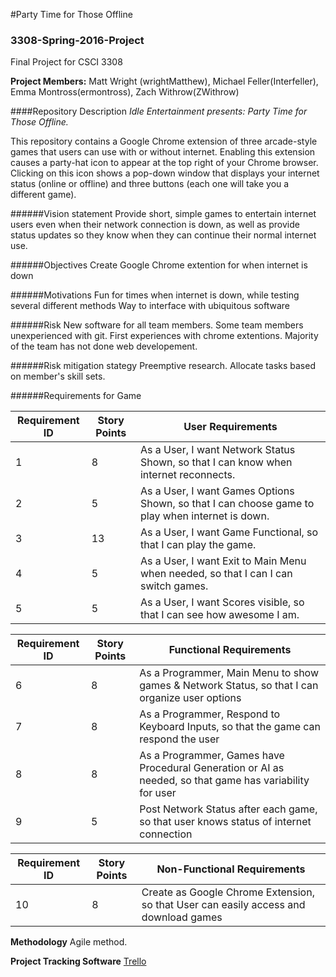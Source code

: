#Party Time for Those Offline
### 3308-Spring-2016-Project
Final Project for CSCI 3308

**Project Members:** Matt Wright (wrightMatthew), Michael Feller(Interfeller), Emma Montross(ermontross), Zach Withrow(ZWithrow)

####Repository Description
  *Idle Entertainment presents: Party Time for Those Offline.*

  This repository contains a Google Chrome extension of three arcade-style games that users can use with or without internet. Enabling this extension causes a party-hat icon to appear at the top right of your Chrome browser. Clicking on this icon shows a pop-down window that displays your internet status (online or offline) and three buttons (each one will take you a different game).

######Vision statement
  Provide short, simple games to entertain internet users even when their network connection is down, as well as provide status updates so they know when they can continue their normal internet use. 

######Objectives
  Create Google Chrome extention for when internet is down
  
######Motivations
  Fun for times when internet is down, while testing several different methods
  Way to interface with ubiquitous software
  
######Risk
  New software for all team members.
  Some team members unexperienced with git.
  First experiences with chrome extentions.
  Majority of the team has not done web developement.
  
######Risk mitigation stategy
  Preemptive research.
  Allocate tasks based on member's skill sets.
  
######Requirements for Game

 Requirement ID | Story Points | User Requirements
--------------- | -------------- | -------------- 
 1 | 8 | As a User, I want Network Status Shown, so that I can know when internet reconnects.
 2 | 5 | As a User, I want Games Options Shown, so that I can choose game to play when internet is down.
 3 | 13 | As a User, I want Game Functional, so that I can play the game.
 4 | 5  | As a User, I want Exit to Main Menu when needed, so that I can I can switch games.
 5 | 5  | As a User, I want Scores visible, so that I can see how awesome I am.

 Requirement ID | Story Points | Functional Requirements 
--------------- | -------------- | -------------- 
 6 | 8 | As a Programmer, Main Menu to show games & Network Status, so that I can organize user options
 7 | 8 | As a Programmer, Respond to Keyboard Inputs, so that the game can respond the user
 8 | 8 | As a Programmer, Games have Procedural Generation or AI as needed, so that game has variability for user
 9 | 5 | Post Network Status after each game, so that user knows status of internet connection

 Requirement ID | Story Points | Non-Functional Requirements 
--------------- | -------------- | -------------- 
 10 | 8 | Create as Google Chrome Extension, so that User can easily access and download games
 
 **Methodology**
  Agile method.
 
 **Project Tracking Software**
  [Trello](https://trello.com/b/2ivhNpnx/3308-project)

